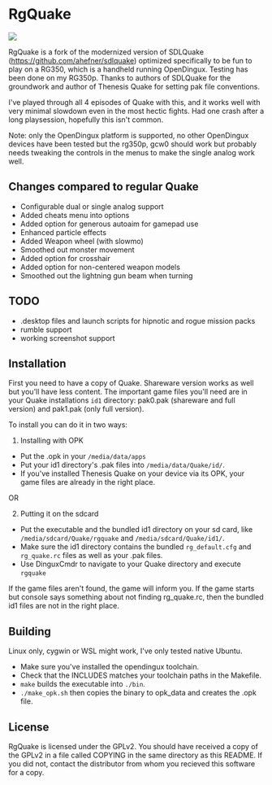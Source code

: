 RgQuake
=======

![](https://github.com/shpuld/rgquake/blob/master/rg350.jpg)

RgQuake is a fork of the modernized version of SDLQuake (https://github.com/ahefner/sdlquake) optimized specifically to be fun to play on a RG350, which is a handheld running OpenDingux. Testing has been done on my RG350p. Thanks to authors of SDLQuake for the groundwork and author of Thenesis Quake for setting pak file conventions.

I've played through all 4 episodes of Quake with this, and it works well with very minimal slowdown even in the most hectic fights. Had one crash after a long playsession, hopefully this isn't common.

Note: only the OpenDingux platform is supported, no other OpenDingux devices have been tested but the rg350p, gcw0 should work but probably needs tweaking the controls in the menus to make the single analog work well.


Changes compared to regular Quake
---------------------------------

- Configurable dual or single analog support
- Added cheats menu into options
- Added option for generous autoaim for gamepad use
- Enhanced particle effects
- Added Weapon wheel (with slowmo)
- Smoothed out monster movement
- Added option for crosshair
- Added option for non-centered weapon models
- Smoothed out the lightning gun beam when turning

TODO
----

- .desktop files and launch scripts for hipnotic and rogue mission packs
- rumble support
- working screenshot support

Installation
------------

First you need to have a copy of Quake. Shareware version works as well but you'll have less content.
The important game files you'll need are in your Quake installations `id1` directory: pak0.pak (shareware and full version) and pak1.pak (only full version).

To install you can do it in two ways:

1) Installing with OPK
- Put the .opk in your `/media/data/apps`
- Put your id1 directory's .pak files into `/media/data/Quake/id/`.
- If you've installed Thenesis Quake on your device via its OPK, your game files are already in the right place.

OR

2) Putting it on the sdcard
- Put the executable and the bundled id1 directory on your sd card, like `/media/sdcard/Quake/rgquake` and `/media/sdcard/Quake/id1/`.
- Make sure the id1 directory contains the bundled `rg_default.cfg` and  `rg_quake.rc` files as well as your .pak files.
- Use DinguxCmdr to navigate to your Quake directory and execute `rgquake`

If the game files aren't found, the game will inform you. If the game starts but console says something about not finding rg_quake.rc, then the bundled id1 files are not in the right place.

Building
--------

Linux only, cygwin or WSL might work, I've only tested native Ubuntu.

- Make sure you've installed the opendingux toolchain.
- Check that the INCLUDES matches your toolchain paths in the Makefile.
- `make` builds the executable into `./bin`.
- `./make_opk.sh` then copies the binary to opk_data and creates the .opk file.

License
-------

RgQuake is licensed under the GPLv2.  You should have received a copy of the GPLv2 in a file called COPYING in the same directory as this README.  If you did not, contact the distributor from whom you recieved this software for a copy.
